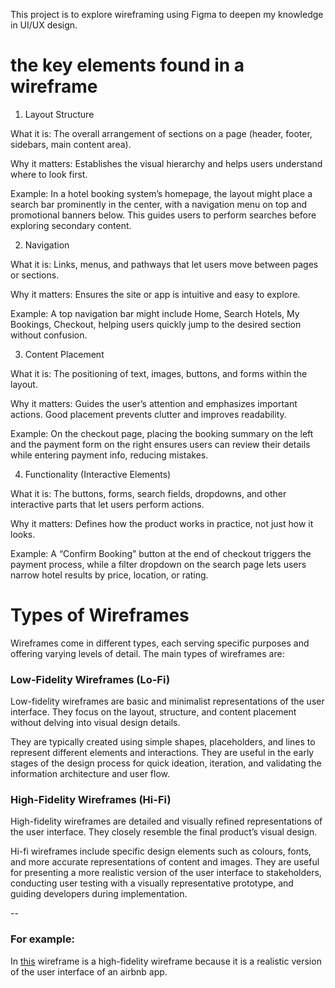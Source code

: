 This project is to explore wireframing using Figma to deepen my knowledge in UI/UX design.
# the key elements found in a wireframe
1. Layout Structure

What it is: The overall arrangement of sections on a page (header, footer, sidebars, main content area).

Why it matters: Establishes the visual hierarchy and helps users understand where to look first.

Example: In a hotel booking system’s homepage, the layout might place a search bar prominently in the center, with a navigation menu on top and promotional banners below. This guides users to perform searches before exploring secondary content.

2. Navigation

What it is: Links, menus, and pathways that let users move between pages or sections.

Why it matters: Ensures the site or app is intuitive and easy to explore.

Example: A top navigation bar might include Home, Search Hotels, My Bookings, Checkout, helping users quickly jump to the desired section without confusion.

3. Content Placement

What it is: The positioning of text, images, buttons, and forms within the layout.

Why it matters: Guides the user’s attention and emphasizes important actions. Good placement prevents clutter and improves readability.

Example: On the checkout page, placing the booking summary on the left and the payment form on the right ensures users can review their details while entering payment info, reducing mistakes.

4. Functionality (Interactive Elements)

What it is: The buttons, forms, search fields, dropdowns, and other interactive parts that let users perform actions.

Why it matters: Defines how the product works in practice, not just how it looks.

Example: A “Confirm Booking” button at the end of checkout triggers the payment process, while a filter dropdown on the search page lets users narrow hotel results by price, location, or rating.

# Types of Wireframes
Wireframes come in different types, each serving specific purposes and offering varying levels of detail. The main types of wireframes are:

### Low-Fidelity Wireframes (Lo-Fi)
Low-fidelity wireframes are basic and minimalist representations of the user interface. They focus on the layout, structure, and content placement without delving into visual design details.

They are typically created using simple shapes, placeholders, and lines to represent different elements and interactions. They are useful in the early stages of the design process for quick ideation, iteration, and validating the information architecture and user flow.

### High-Fidelity Wireframes (Hi-Fi)
High-fidelity wireframes are detailed and visually refined representations of the user interface. They closely resemble the final product’s visual design.

Hi-fi wireframes include specific design elements such as colours, fonts, and more accurate representations of content and images. They are useful for presenting a more realistic version of the user interface to stakeholders, conducting user testing with a visually representative prototype, and guiding developers during implementation.

--

### For example: 
In [this](https://www.figma.com/design/E2BRqdPcKkrnX6hLGPto8Z/Project-Airbnb?node-id=1-2&p=f) wireframe is a high-fidelity wireframe because it is a realistic version of the user interface of an airbnb app.


